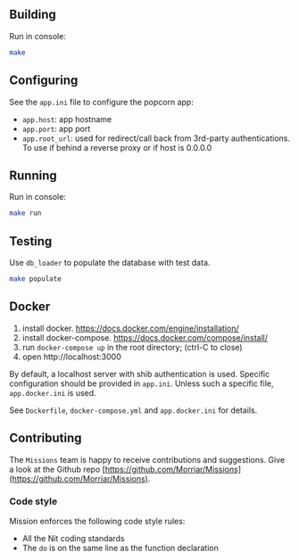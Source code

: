 ## Building

Run in console:

~~~bash
make
~~~

## Configuring

See the `app.ini` file to configure the popcorn app:

* `app.host`: app hostname
* `app.port`: app port
* `app.root_url`: used for redirect/call back from 3rd-party authentications.
  To use if behind a reverse proxy or if host is 0.0.0.0

## Running

Run in console:

~~~bash
make run
~~~

## Testing

Use `db_loader` to populate the database with test data.

~~~bash
make populate
~~~

## Docker

1. install docker. https://docs.docker.com/engine/installation/
2. install docker-compose. https://docs.docker.com/compose/install/
3. run `docker-compose up` in the root directory; (ctrl-C to close)
4. open http://localhost:3000

By default, a localhost server with shib authentication is used.
Specific configuration should be provided in `app.ini`.
Unless such a specific file, `app.docker.ini` is used.

See `Dockerfile`, `docker-compose.yml` and `app.docker.ini` for details.

## Contributing

The `Missions` team is happy to receive contributions and suggestions.
Give a look at the Github repo
[https://github.com/Morriar/Missions](https://github.com/Morriar/Missions).

### Code style

Mission enforces the following code style rules:

* All the Nit coding standards
* The `do` is on the same line as the function declaration
